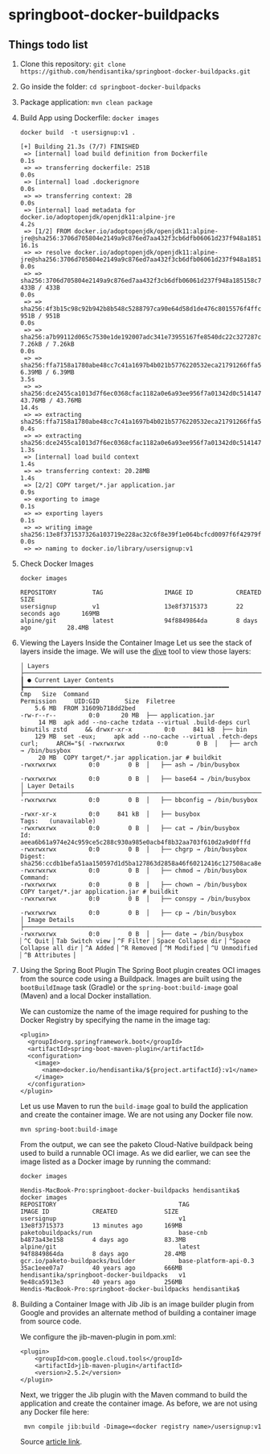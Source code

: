 # springboot-docker-buildpacks
## Things todo list
1. Clone this repository: `git clone https://github.com/hendisantika/springboot-docker-buildpacks.git`
2. Go inside the folder: `cd springboot-docker-buildpacks`
3. Package application: `mvn clean package`
4. Build App using Dockerfile: `docker images`
    ```docker
    docker build  -t usersignup:v1 .
    
    [+] Building 21.3s (7/7) FINISHED                                                                                                                                           
     => [internal] load build definition from Dockerfile                                                                                                                   0.1s
     => => transferring dockerfile: 251B                                                                                                                                   0.0s
     => [internal] load .dockerignore                                                                                                                                      0.0s
     => => transferring context: 2B                                                                                                                                        0.0s
     => [internal] load metadata for docker.io/adoptopenjdk/openjdk11:alpine-jre                                                                                           4.2s
     => [1/2] FROM docker.io/adoptopenjdk/openjdk11:alpine-jre@sha256:3706d705804e2149a9c876ed7aa432f3cb6dfb06061d237f948a185158c71a4c                                    16.1s
     => => resolve docker.io/adoptopenjdk/openjdk11:alpine-jre@sha256:3706d705804e2149a9c876ed7aa432f3cb6dfb06061d237f948a185158c71a4c                                     0.0s
     => => sha256:3706d705804e2149a9c876ed7aa432f3cb6dfb06061d237f948a185158c71a4c 433B / 433B                                                                             0.0s
     => => sha256:4f3b15c98c92b942b8b548c5288797ca90e64d58d1de476c8015576f4ffc1e0f 951B / 951B                                                                             0.0s
     => => sha256:a7b99112d065c7530e1de192007adc341e73955167fe8540dc22c327287ca9eb 7.26kB / 7.26kB                                                                         0.0s
     => => sha256:ffa7158a1780abe48cc7c41a1697b4b021b5776220532eca21791266ffa5b860 6.39MB / 6.39MB                                                                         3.5s
     => => sha256:dce2455ca1013d7f6ec0368cfac1182a0e6a93ee956f7a01342d0c514147478f 43.76MB / 43.76MB                                                                      14.4s
     => => extracting sha256:ffa7158a1780abe48cc7c41a1697b4b021b5776220532eca21791266ffa5b860                                                                              0.4s
     => => extracting sha256:dce2455ca1013d7f6ec0368cfac1182a0e6a93ee956f7a01342d0c514147478f                                                                              1.3s
     => [internal] load build context                                                                                                                                      1.4s
     => => transferring context: 20.28MB                                                                                                                                   1.4s
     => [2/2] COPY target/*.jar application.jar                                                                                                                            0.9s
     => exporting to image                                                                                                                                                 0.1s
     => => exporting layers                                                                                                                                                0.1s
     => => writing image sha256:13e8f371537326a103719e228ac32c6f8e39f1e064bcfcd0097f6f42979fe823                                                                           0.0s
     => => naming to docker.io/library/usersignup:v1 
    ```
5. Check Docker Images
    ```docker
    docker images 
    
    REPOSITORY          TAG                 IMAGE ID            CREATED             SIZE
    usersignup          v1                  13e8f3715373        22 seconds ago      169MB
    alpine/git          latest              94f8849864da        8 days ago          28.4MB
    ```
6. Viewing the Layers Inside the Container Image
Let us see the stack of layers inside the image. We will use the [dive](https://github.com/wagoodman/dive) tool to view those layers:
    ```shell script
    │ Layers ├─────────────────────────────────────────────────────────────────────────── ┃ ● Current Layer Contents ┣━━━━━━━━━━━━━━━━━━━━━━━━━━━━━━━━━━━━━━━━━━━━━━━━━━━━━━━━━
    Cmp   Size  Command                                                                   Permission     UID:GID       Size  Filetree
        5.6 MB  FROM 31609b718dd2bed                                                      -rw-r--r--         0:0      20 MB  ├── application.jar
         14 MB  apk add --no-cache tzdata --virtual .build-deps curl binutils zstd     && drwxr-xr-x         0:0     841 kB  ├── bin                    
        129 MB  set -eux;     apk add --no-cache --virtual .fetch-deps curl;     ARCH="$( -rwxrwxrwx         0:0        0 B  │   ├── arch → /bin/busybox
         20 MB  COPY target/*.jar application.jar # buildkit                              -rwxrwxrwx         0:0        0 B  │   ├── ash → /bin/busybox   
                                                                                          -rwxrwxrwx         0:0        0 B  │   ├── base64 → /bin/busybox  
    │ Layer Details ├──────────────────────────────────────────────────────────────────── -rwxrwxrwx         0:0        0 B  │   ├── bbconfig → /bin/busybox
                                                                                          -rwxr-xr-x         0:0     841 kB  │   ├── busybox           
    Tags:   (unavailable)                                                                 -rwxrwxrwx         0:0        0 B  │   ├── cat → /bin/busybox  
    Id:     aeea6b61a974e24c959ce5c288c930a985e0acb4f8b32aa703f610d2a9d0fffd              -rwxrwxrwx         0:0        0 B  │   ├── chgrp → /bin/busybox
    Digest: sha256:ccdb1befa51aa150597d1d5ba127863d2858a46f60212416c127508aca8e27ee       -rwxrwxrwx         0:0        0 B  │   ├── chmod → /bin/busybox
    Command:                                                                              -rwxrwxrwx         0:0        0 B  │   ├── chown → /bin/busybox 
    COPY target/*.jar application.jar # buildkit                                          -rwxrwxrwx         0:0        0 B  │   ├── conspy → /bin/busybox
                                                                                          -rwxrwxrwx         0:0        0 B  │   ├── cp → /bin/busybox  
    │ Image Details ├──────────────────────────────────────────────────────────────────── -rwxrwxrwx         0:0        0 B  │   ├── date → /bin/busybox
    ▏^C Quit ▏Tab Switch view ▏^F Filter ▏Space Collapse dir ▏^Space Collapse all dir ▏^A Added ▏^R Removed ▏^M Modified ▏^U Unmodified ▏^B Attributes ▏                        
    ```
 7. Using the Spring Boot Plugin
    The Spring Boot plugin creates OCI images from the source code using a Buildpack. Images are built using the `bootBuildImage` task (Gradle) or the `spring-boot:build-image` goal (Maven) and a local Docker installation.
 
    We can customize the name of the image required for pushing to the Docker Registry by specifying the name in the image tag:
    ```shell script
    <plugin>
      <groupId>org.springframework.boot</groupId>
      <artifactId>spring-boot-maven-plugin</artifactId>
      <configuration>
        <image>
          <name>docker.io/hendisantika/${project.artifactId}:v1</name>
        </image>
      </configuration>
    </plugin>
    ```
    
    Let us use Maven to run the `build-image` goal to build the application and create the container image. We are not using any Docker file now.
    ```shell script
    mvn spring-boot:build-image
    ```
    
    From the output, we can see the paketo Cloud-Native buildpack being used to build a runnable OCI image. As we did earlier, we can see the image listed as a Docker image by running the command:
    ```docker
    docker images 
    
    Hendis-MacBook-Pro:springboot-docker-buildpacks hendisantika$ docker images 
    REPOSITORY                                  TAG                     IMAGE ID            CREATED             SIZE
    usersignup                                  v1                      13e8f3715373        13 minutes ago      169MB
    paketobuildpacks/run                        base-cnb                b4873a43e158        4 days ago          83.3MB
    alpine/git                                  latest                  94f8849864da        8 days ago          28.4MB
    gcr.io/paketo-buildpacks/builder            base-platform-api-0.3   35ac1eee07a7        40 years ago        666MB
    hendisantika/springboot-docker-buildpacks   v1                      9e48ca5913e3        40 years ago        256MB
    Hendis-MacBook-Pro:springboot-docker-buildpacks hendisantika$ 

    ```
8. Building a Container Image with Jib
    Jib is an image builder plugin from Google and provides an alternate method of building a container image from source code.

    We configure the jib-maven-plugin in pom.xml:
    ```shell script
    <plugin>
        <groupId>com.google.cloud.tools</groupId>
        <artifactId>jib-maven-plugin</artifactId>
        <version>2.5.2</version>
   </plugin>
    ```
   
   Next, we trigger the Jib plugin with the Maven command to build the application and create the container image. As before, we are not using any Docker file here:
   ```docker
    mvn compile jib:build -Dimage=<docker registry name>/usersignup:v1
    ```
   
   Source [article link](https://reflectoring.io/spring-boot-docker/).